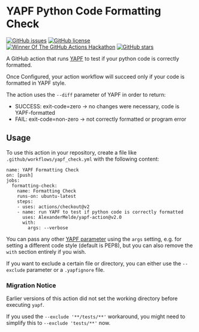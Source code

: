 # YAPF Python Code Formatting Check

[![GitHub issues](https://img.shields.io/github/issues/AlexanderMelde/yapf-action?style=flat-square)](https://github.com/AlexanderMelde/yapf-action/issues) [![GitHub license](https://img.shields.io/github/license/AlexanderMelde/yapf-action?style=flat-square)](https://github.com/AlexanderMelde/yapf-action/blob/master/LICENSE) [![Winner Of The GitHub Actions Hackathon](https://img.shields.io/badge/GitHub%20Actions%20Hackathon-Winner!-blue?style=flat-square&logo=github-actions&logoColor=9cf)](https://docs.google.com/spreadsheets/d/1YL6mjJXGt3-75GejQCubsOvWwtYcGaqbJA7msnsh7Tg/edit?usp=sharing) [![GitHub stars](https://img.shields.io/github/stars/AlexanderMelde/yapf-action?style=flat-square)](https://github.com/AlexanderMelde/yapf-action/stargazers)

A GitHub action that runs [YAPF](https://github.com/google/yapf) to test if your python code is correctly formatted.

Once Configured, your action workflow will succeed only if your code is formatted in YAPF style.

The action uses the `--diff` parameter of YAPF in order to return:
- SUCCESS: exit-code=zero → no changes were necessary, code is YAPF-formatted
- FAIL: exit-code=non-zero → not correctly formatted or program error

## Usage
To use this action in your repository, create a file like `.github/workflows/yapf_check.yml` with the following content:

```
name: YAPF Formatting Check
on: [push]
jobs:
  formatting-check:
    name: Formatting Check
    runs-on: ubuntu-latest
    steps:
    - uses: actions/checkout@v2
    - name: run YAPF to test if python code is correctly formatted
      uses: AlexanderMelde/yapf-action@v2.0
      with:
        args: --verbose
```

You can pass any other [YAPF parameter](https://github.com/google/yapf#usage) using the `args` setting, e.g. for setting a different code style (default is PEP8), but you can also remove the `with` section entirely if you wish.

If you want to exclude a certain file or directory, you can either use the `--exclude` parameter or a `.yapfignore` file.

### Migration Notice
Earlier versions of this action did not set the working directory before executing `yapf`.

If you used the `--exclude '**/tests/**'` workaround, you might need to simplify this to `--exclude 'tests/**'` now.
